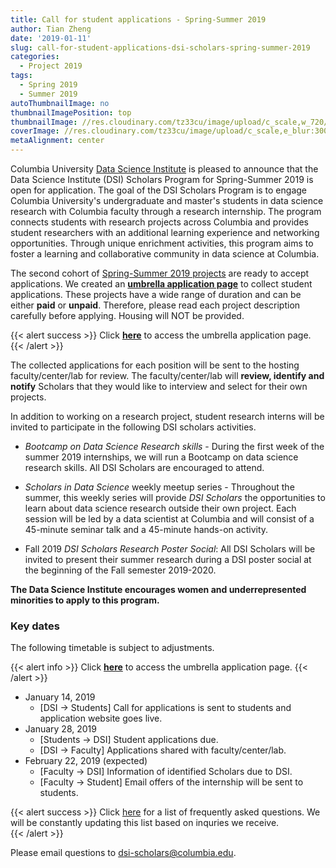```yaml
---
title: Call for student applications - Spring-Summer 2019
author: Tian Zheng
date: '2019-01-11'
slug: call-for-student-applications-dsi-scholars-spring-summer-2019
categories:
  - Project 2019
tags:
  - Spring 2019
  - Summer 2019
autoThumbnailImage: no
thumbnailImagePosition: top
thumbnailImage: //res.cloudinary.com/tz33cu/image/upload/c_scale,w_720/v1547241277/logos_jop3mo.png
coverImage: //res.cloudinary.com/tz33cu/image/upload/c_scale,e_blur:300,w_800/v1547241277/logos_jop3mo.png
metaAlignment: center
---
```

Columbia University [Data Science Institute](http://datascience.columbia.edu/) is pleased to announce that the Data Science Institute (DSI) Scholars Program for Spring-Summer 2019 is open for application. The goal of the DSI Scholars Program is to engage Columbia University's undergraduate and master's students in data science research with Columbia faculty through a research internship. The program connects students with research projects across Columbia and provides student researchers with an additional learning experience and networking opportunities. Through unique enrichment activities, this program aims to foster a learning and collaborative community in data science at Columbia.

<!--more-->
The second cohort of [Spring-Summer 2019 projects](https://cu-dsi-scholars.github.io/DSI-scholars/categories/project-2019/) are ready to accept applications. We created an [**umbrella application page**](https://goo.gl/forms/RlCEowm2dK8doSNq1) to collect student applications. These projects have a wide range of duration and can be either **paid** or **unpaid**. Therefore, please read each project description carefully before applying. Housing will NOT be provided. 

{{< alert success >}}
Click [**here**](https://goo.gl/forms/RlCEowm2dK8doSNq1) to access the umbrella application page. 
{{< /alert >}}

The collected applications for each position will be sent to the hosting faculty/center/lab for review. The faculty/center/lab will **review, identify and notify** Scholars that they would like to interview and select for their own projects. 

In addition to working on a research project, student research interns will be invited to participate in the following DSI scholars activities.

+ *Bootcamp on Data Science Research skills* - During the first week of the summer 2019 internships, we will run a Bootcamp on data science research skills. All DSI Scholars are encouraged to attend.

+ *Scholars in Data Science* weekly meetup series - Throughout the summer, this weekly series will provide *DSI Scholars* the opportunities to learn about data science research outside their own project. Each session will be led by a data scientist at Columbia and will consist of a 45-minute seminar talk and a 45-minute hands-on activity.

+ Fall 2019 *DSI Scholars Research Poster Social*: All DSI Scholars will be invited to present their summer research during a DSI poster social at the beginning of the Fall semester 2019-2020.

**The Data Science Institute encourages women and underrepresented minorities to apply to this program.**

### Key dates 

The following timetable is subject to adjustments. 

{{< alert info >}}
Click [**here**](https://goo.gl/forms/S4jXM9FOtzLpzn5p1) to access the umbrella application page. 
{{< /alert >}}

+ January 14, 2019
    + [DSI -> Students] Call for applications is sent to students and application website goes live.
+ January 28, 2019
    + [Students -> DSI] Student applications due.
    + [DSI -> Faculty] Applications shared with faculty/center/lab.
+ February 22, 2019 (expected)
    + [Faculty -> DSI] Information of identified Scholars due to DSI.
    + [Faculty -> Student] Email offers of the internship will be sent to students.
    
{{< alert success >}}
Click [here](/page/faq2018) for a list of frequently asked questions. We will be constantly updating this list based on inquries we receive.  
{{< /alert >}}

Please email questions to <dsi-scholars@columbia.edu>.